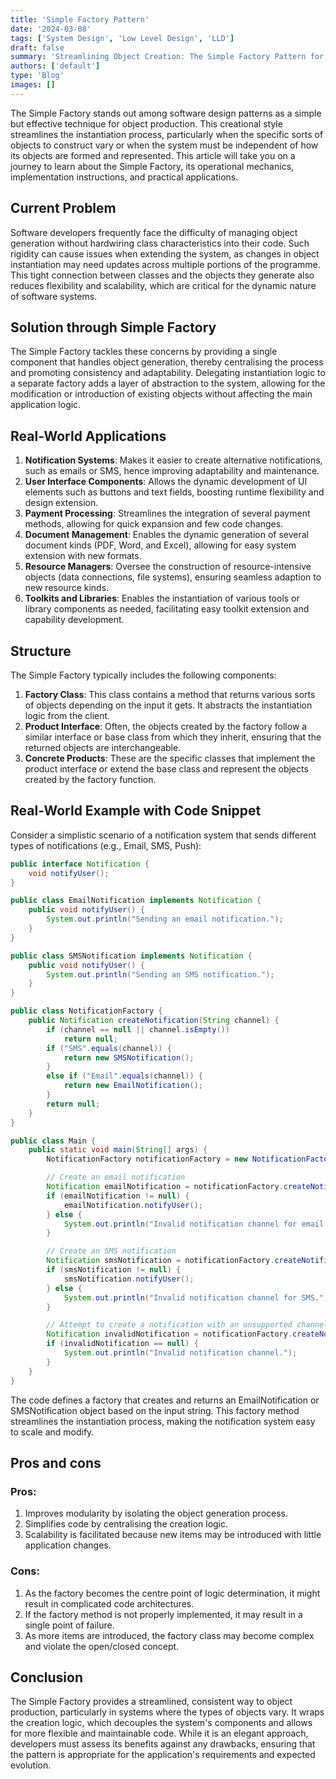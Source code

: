 ```yaml
---
title: 'Simple Factory Pattern'
date: '2024-03-08'
tags: ['System Design', 'Low Level Design', 'LLD']
draft: false
summary: 'Streamlining Object Creation: The Simple Factory Pattern for Flexible and Decoupled System Design.'
authors: ['default']
type: 'Blog'
images: []
---
```


The Simple Factory stands out among software design patterns as a simple but effective technique for object production. This creational style streamlines the instantiation process, particularly when the specific sorts of objects to construct vary or when the system must be independent of how its objects are formed and represented. This article will take you on a journey to learn about the Simple Factory, its operational mechanics, implementation instructions, and practical applications.

## Current Problem

Software developers frequently face the difficulty of managing object generation without hardwiring class characteristics into their code. Such rigidity can cause issues when extending the system, as changes in object instantiation may need updates across multiple portions of the programme. This tight connection between classes and the objects they generate also reduces flexibility and scalability, which are critical for the dynamic nature of software systems.

## Solution through Simple Factory

The Simple Factory tackles these concerns by providing a single component that handles object generation, thereby centralising the process and promoting consistency and adaptability. Delegating instantiation logic to a separate factory adds a layer of abstraction to the system, allowing for the modification or introduction of existing objects without affecting the main application logic.

## Real-World Applications

1. **Notification Systems**: Makes it easier to create alternative notifications, such as emails or SMS, hence improving adaptability and maintenance.
2. **User Interface Components**: Allows the dynamic development of UI elements such as buttons and text fields, boosting runtime flexibility and design extension.
3. **Payment Processing**: Streamlines the integration of several payment methods, allowing for quick expansion and few code changes.
4. **Document Management**: Enables the dynamic generation of several document kinds (PDF, Word, and Excel), allowing for easy system extension with new formats.
5. **Resource Managers**: Oversee the construction of resource-intensive objects (data connections, file systems), ensuring seamless adaption to new resource kinds.
6. **Toolkits and Libraries**: Enables the instantiation of various tools or library components as needed, facilitating easy toolkit extension and capability development.


## Structure

The Simple Factory typically includes the following components:

1. **Factory Class**: This class contains a method that returns various sorts of objects depending on the input it gets. It abstracts the instantiation logic from the client.
2. **Product Interface**: Often, the objects created by the factory follow a similar interface or base class from which they inherit, ensuring that the returned objects are interchangeable.
3. **Concrete Products**: These are the specific classes that implement the product interface or extend the base class and represent the objects created by the factory function.

## Real-World Example with Code Snippet

Consider a simplistic scenario of a notification system that sends different types of notifications (e.g., Email, SMS, Push):

```Java
public interface Notification {
    void notifyUser();
}

public class EmailNotification implements Notification {
    public void notifyUser() {
        System.out.println("Sending an email notification.");
    }
}

public class SMSNotification implements Notification {
    public void notifyUser() {
        System.out.println("Sending an SMS notification.");
    }
}

public class NotificationFactory {
    public Notification createNotification(String channel) {
        if (channel == null || channel.isEmpty())
            return null;
        if ("SMS".equals(channel)) {
            return new SMSNotification();
        }
        else if ("Email".equals(channel)) {
            return new EmailNotification();
        }
        return null;
    }
}
```

```Java
public class Main {
    public static void main(String[] args) {
        NotificationFactory notificationFactory = new NotificationFactory();

        // Create an email notification
        Notification emailNotification = notificationFactory.createNotification("Email");
        if (emailNotification != null) {
            emailNotification.notifyUser();
        } else {
            System.out.println("Invalid notification channel for email.");
        }

        // Create an SMS notification
        Notification smsNotification = notificationFactory.createNotification("SMS");
        if (smsNotification != null) {
            smsNotification.notifyUser();
        } else {
            System.out.println("Invalid notification channel for SMS.");
        }

        // Attempt to create a notification with an unsupported channel
        Notification invalidNotification = notificationFactory.createNotification("Push");
        if (invalidNotification == null) {
            System.out.println("Invalid notification channel.");
        }
    }
}
```

The code defines a factory that creates and returns an EmailNotification or SMSNotification object based on the input string. This factory method streamlines the instantiation process, making the notification system easy to scale and modify.

## Pros and cons

### Pros:

1. Improves modularity by isolating the object generation process.
2. Simplifies code by centralising the creation logic.
3. Scalability is facilitated because new items may be introduced with little application changes.

### Cons:

1. As the factory becomes the centre point of logic determination, it might result in complicated code architectures.
2. If the factory method is not properly implemented, it may result in a single point of failure.
3. As more items are introduced, the factory class may become complex and violate the open/closed concept.


## Conclusion

The Simple Factory provides a streamlined, consistent way to object production, particularly in systems where the types of objects vary. It wraps the creation logic, which decouples the system's components and allows for more flexible and maintainable code. While it is an elegant approach, developers must assess its benefits against any drawbacks, ensuring that the pattern is appropriate for the application's requirements and expected evolution.